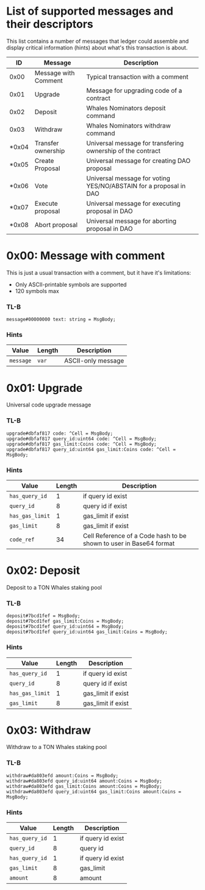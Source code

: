 # List of supported messages and their descriptors

This list contains a number of messages that ledger could assemble and display critical information (hints) about what's this transaction is about.

| ID | Message | Description |
| --- | --- | --- |
| 0x00 | Message with Comment| Typical transaction with a comment|
| 0x01 | Upgrade | Message for upgrading code of a contract |
| 0x02 | Deposit | Whales Nominators deposit command |
| 0x03 | Withdraw | Whales Nominators withdraw command |
| *0x04 | Transfer ownership | Universal message for transfering ownership of the contract |
| *0x05 | Create Proposal | Universal message for creating DAO proposal |
| *0x06 | Vote | Universal message for voting YES/NO/ABSTAIN for a proposal in DAO |
| *0x07 | Execute proposal | Universal message for executing proposal in DAO |
| *0x08 | Abort proposal | Universal message for aborting proposal in DAO |

# 0x00: Message with comment

This is just a usual transaction with a comment, but it have it's limitations:
* Only ASCII-printable symbols are supported
* 120 symbols max

### TL-B
```
message#00000000 text: string = MsgBody;
```

### Hints
| Value | Length | Description |
| --- | --- | --- |
| `message` | `var` | ASCII-only message |

# 0x01: Upgrade
Universal code upgrade message

### TL-B
```
upgrade#dbfaf817 code: ^Cell = MsgBody;
upgrade#dbfaf817 query_id:uint64 code: ^Cell = MsgBody;
upgrade#dbfaf817 gas_limit:Coins code: ^Cell = MsgBody;
upgrade#dbfaf817 query_id:uint64 gas_limit:Coins code: ^Cell = MsgBody;
```

### Hints
| Value | Length | Description |
| --- | --- | --- |
| `has_query_id` | 1 | if query id exist |
| `query_id` | 8 | query id if exist |
| `has_gas_limit`| 1 | gas_limit if exist |
| `gas_limit`| 8 | gas_limit if exist |
| `code_ref` | 34 | Cell Reference of a Code hash to be shown to user in Base64 format |

# 0x02: Deposit
Deposit to a TON Whales staking pool

### TL-B
```
deposit#7bcd1fef = MsgBody;
deposit#7bcd1fef gas_limit:Coins = MsgBody;
deposit#7bcd1fef query_id:uint64 = MsgBody;
deposit#7bcd1fef query_id:uint64 gas_limit:Coins = MsgBody;
```

### Hints
| Value | Length | Description |
| --- | --- | --- |
| `has_query_id` | 1 | if query id exist |
| `query_id` | 8 | query id if exist |
| `has_gas_limit`| 1 | gas_limit if exist |
| `gas_limit`| 8 | gas_limit if exist |

# 0x03: Withdraw
Withdraw to a TON Whales staking pool

### TL-B
```
withdraw#da803efd amount:Coins = MsgBody;
withdraw#da803efd query_id:uint64 amount:Coins = MsgBody;
withdraw#da803efd gas_limit:Coins amount:Coins = MsgBody;
withdraw#da803efd query_id:uint64 gas_limit:Coins amount:Coins = MsgBody;
```

### Hints
| Value | Length | Description |
| --- | --- | --- |
| `has_query_id` | 1 | if query id exist |
| `query_id` | 8 | query id |
| `has_query_id` | 1 | if query id exist |
| `gas_limit`| 8 | gas_limit |
| `amount`| 8 | amount |
